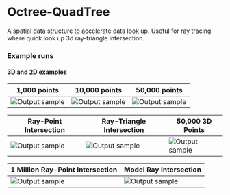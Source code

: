# Octree-QuadTree
A spatial data structure to accelerate data look up. Useful for ray tracing where quick look up 3d ray-triangle intersection. 
### Example runs
#### 3D and 2D examples

| 1,000 points | 10,000 points| 50,000 points |
| ------------- | ------------- | ------------- |
| ![Output sample](https://github.com/DharshanV/QuadTree/blob/master/Examples/example1.gif)  | ![Output sample](https://github.com/DharshanV/QuadTree/blob/master/Examples/example2.gif)  | ![Output sample](https://github.com/DharshanV/QuadTree/blob/master/Examples/example3.gif)|

| Ray-Point Intersection | Ray-Triangle  Intersection | 50,000 3D Points |
| ------------- | ------------- | ------------- |
| ![Output sample](https://github.com/DharshanV/QuadTree/blob/master/Examples/example5.gif)| ![Output sample](https://github.com/DharshanV/QuadTree/blob/master/Examples/example6.gif)| ![Output sample](https://github.com/DharshanV/QuadTree/blob/master/Examples/example7.gif) |

| 1 Million Ray-Point Intersection | Model Ray Intersection |
| ------------- | ------------- |
| ![Output sample](https://github.com/DharshanV/QuadTree/blob/master/Examples/example8.gif) | ![Output sample](https://github.com/DharshanV/QuadTree/blob/master/Examples/example9.gif) |
